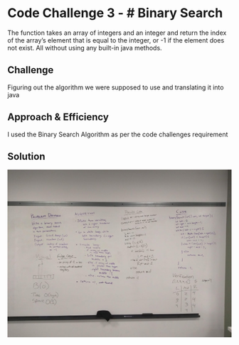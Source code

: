 # Code Challenge 3 - # Binary Search
The function takes an array of integers and an integer and return the index of the array’s element that is equal to the integer, or -1 if the element does not exist. All without using any built-in java methods.

## Challenge
Figuring out the algorithm we were supposed to use and translating it into java

## Approach & Efficiency
I used the Binary Search Algorithm as per the code challenges requirement

## Solution
![array_binary_search.jpg](../assets/array_binary_search.jpg)